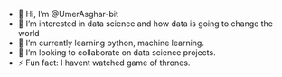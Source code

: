 - 👋 Hi, I’m @UmerAsghar-bit
- 👀 I’m interested in data science and how data is going to change the world
- 🌱 I’m currently learning python, machine learning.
- 💞️ I’m looking to collaborate on data science projects.
- ⚡ Fun fact: I havent watched game of thrones.

<!---
UmerAsghar-bit/UmerAsghar-bit is a ✨ special ✨ repository because its `README.md` (this file) appears on your GitHub profile.
You can click the Preview link to take a look at your changes.
--->
